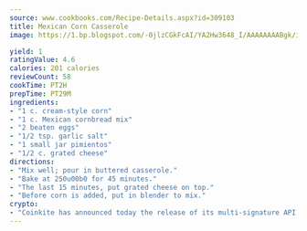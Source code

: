```yaml
---
source: www.cookbooks.com/Recipe-Details.aspx?id=309103
title: Mexican Corn Casserole
image: https://1.bp.blogspot.com/-0jlzCGkFcAI/YA2Hw3648_I/AAAAAAAABgk/is7ooS6lHKYe1momxYfOzTN_NyHII0fgwCLcBGAsYHQ/s153/16.png

yield: 1
ratingValue: 4.6
calories: 201 calories
reviewCount: 58
cookTime: PT2H
prepTime: PT29M
ingredients:
- "1 c. cream-style corn"
- "1 c. Mexican cornbread mix"
- "2 beaten eggs"
- "1/2 tsp. garlic salt"
- "1 small jar pimientos"
- "1/2 c. grated cheese"
directions:
- "Mix well; pour in buttered casserole."
- "Bake at 250u00b0 for 45 minutes."
- "The last 15 minutes, put grated cheese on top."
- "Before corn is added, put in blender to mix."
crypto:
- "Coinkite has announced today the release of its multi-signature API and Co-sign Pages, giving users the first Bitcoin platform of its kind to support M-of-15 signatures."
---
```

